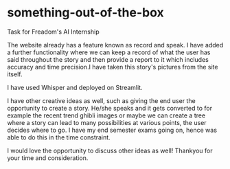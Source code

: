 # something-out-of-the-box
Task for Freadom's AI Internship

The website already has a feature known as record and speak. I have added a further functionality where we can keep a record of what the user has said throughout the story and then provide a report to it which includes accuracy and time precision.I have taken this story's pictures from the site itself.

I have used Whisper and deployed on Streamlit.

I have other creative ideas as well, such as giving the end user the opportunity to create a story. He/she speaks and it gets converted to for example the recent trend ghibli images or maybe we can create a tree where a story can lead to many possibilities at various points, the user decides where to go. I have my end semester exams going on, hence was able to do this in the time constraint. 

I would love the opportunity to discuss other ideas as well! Thankyou for your time and consideration.


